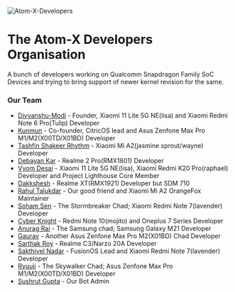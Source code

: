 ![Atom-X-Developers](https://github.com/UsiFX/atom.github/blob/main/banner.jpg)

The Atom-X Developers Organisation
==================================
A bunch of developers working on Qualcomm Snapdragon Family SoC Devices and trying to bring support of newer kernel revision for the same.

### Our Team

- [Divyanshu-Modi](https://github.com/Divyanshu-Modi) - Founder, Xiaomi 11 Lite 5G NE(lisa) and Xiaomi Redmi Note 6 Pro(Tulip) Developer
- [Kunmun](https://github.com/ElectroPerf) - Co-founder, CitricOS lead and Asus Zenfone Max Pro M1/M2(X00TD/X01BD) Developer
- [Tashfin Shakeer Rhythm](https://github.com/Tashar02) - Xiaomi Mi A2(jasmine sprout/wayne) Developer
- [Debayan Kar](https://github.com/kardebayan) - Realme 2 Pro(RMX1801) Developer
- [Vyom Desai](https://github.com/CannedShroud) - Xiaomi 11 Lite 5G NE(lisa), Xiaomi Redmi K20 Pro(raphael) Developer and Project Lighthouse Core Member
- [Dakkshesh](https://github.com/dakkshesh07) - Realme XT(RMX1921) Developer but SDM 710
- [Rahul Talukdar](https://github.com/RealAkira) - Our good friend and Xiaomi Mi A2 OrangeFox Maintainer
- [Soham Sen](https://github.com/sohamxda7) - The Stormbreaker Chad; Xiaomi Redmi Note 7(lavender) Developer
- [Cyber Knight](https://github.com/cyberknight777) - Redmi Note 10(mojito) and Oneplus 7 Series Developer
- [Anurag Rai](https://github.com/Dark-Matter7232) - The Samsung chad; Samsung Galaxy M21 Developer
- [Gaurav](https://github.com/Gaurav241) - Another Asus Zenfone Max Pro M2(X01BD) Chad Developer 
- [Sarthak Roy](https://github.com/sarthakroy2002) - Realme C3/Narzo 20A Developer
- [Sakthivel Nadar](https://github.com/SparXFusion) - FusionOS Lead and Xiaomi Redmi Note 7(lavender) Developer
- [Ryuuji](https://github.com/RyuujiX) - The Skywalker Chad; Asus Zenfone Max Pro M1/M2(X00TD/X01BD) Developer
- [Sushrut Gupta](https://github.com/Sushrut1101) - Our Bot Admin
